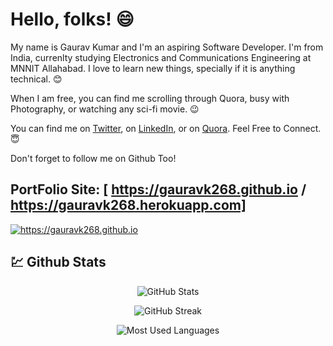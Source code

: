 # Hello, folks! :smile:

My name is Gaurav Kumar and I'm an aspiring Software Developer. I'm from India, currenlty studying Electronics and Communications Engineering at MNNIT Allahabad. I love to learn new things, specially if it is anything technical. :blush: </br>

When I am free, you can find me scrolling through Quora, busy with Photography, or watching any sci-fi movie. :wink: </br>

You can find me on <a href="https://twitter.com/gaurav_k268">Twitter</a>, on <a href="https://www.linkedin.com/in/gauravk268">LinkedIn</a>, or on <a href="https://www.quora.com/profile/Gaurav-1297">Quora</a>. Feel Free to Connect. :innocent: </br>

Don't forget to follow me on Github Too!

## PortFolio Site: [ https://gauravk268.github.io / https://gauravk268.herokuapp.com]

<a href="#">
	<img align="center" src="https://gauravk268.github.io/images/web-preview.png" alt="https://gauravk268.github.io">
</a>

## :chart: Github Stats

<p align="center">
  <img 
	src="https://github-readme-stats.vercel.app/api?username=gauravk268&show_icons=true&line_height=27&count_private=true"
	alt="GitHub Stats"
	>
</p>

<p align="center">
  <img src="https://github-readme-streak-stats.herokuapp.com/?user=gauravk268"
	alt="GitHub Streak"
	>
</p>

<p align="center">
  <img src="https://github-readme-stats.vercel.app/api/top-langs/?username=gauravk268&hide=jupyter%20notebook"
	alt="Most Used Languages"
	>
</p>

